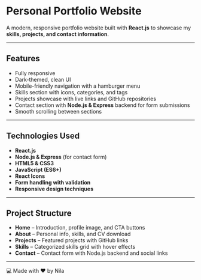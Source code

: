 # Personal Portfolio Website

A modern, responsive portfolio website built with **React.js** to showcase my **skills, projects, and contact information**.

---

## Features

- Fully responsive
- Dark-themed, clean UI  
- Mobile-friendly navigation with a hamburger menu  
- Skills section with icons, categories, and tags  
- Projects showcase with live links and GitHub repositories  
- Contact section with **Node.js & Express** backend for form submissions  
- Smooth scrolling between sections  

---

## Technologies Used

- **React.js**  
- **Node.js & Express** (for contact form)  
- **HTML5 & CSS3**  
- **JavaScript (ES6+)**  
- **React Icons**  
- **Form handling with validation**  
- **Responsive design techniques**  

---

## Project Structure

- **Home** – Introduction, profile image, and CTA buttons  
- **About** – Personal info, skills, and CV download  
- **Projects** – Featured projects with GitHub links  
- **Skills** – Categorized skills grid with hover effects  
- **Contact** – Contact form with Node.js backend and social links  

---

💻 Made with ❤️ by Nila
